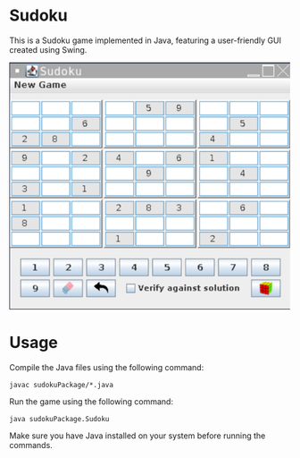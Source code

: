 # Sudoku
This is a Sudoku game implemented in Java, featuring a user-friendly GUI created using Swing.

![alt text](Images/sudoku.png)
# Usage
Compile the Java files using the following command:
```
javac sudokuPackage/*.java
```
Run the game using the following command:
```
java sudokuPackage.Sudoku
```
Make sure you have Java installed on your system before running the commands.
